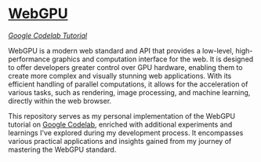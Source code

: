 # [WebGPU](https://developer.mozilla.org/en-US/docs/Web/API/WebGPU_API)
_[Google Codelab Tutorial](https://codelabs.developers.google.com/your-first-webgpu-app)_

WebGPU is a modern web standard and API that provides a low-level, high-performance graphics and computation interface for the web.
It is designed to offer developers greater control over GPU hardware, enabling them to create more complex and visually stunning web applications.
With its efficient handling of parallel computations, it allows for the acceleration of various tasks, such as rendering, image processing, and machine learning, directly within the web browser.

This repository serves as my personal implementation of the WebGPU tutorial on [Google Codelab](https://codelabs.developers.google.com/your-first-webgpu-app), enriched with additional experiments and learnings I've explored during my development process.
It encompasses various practical applications and insights gained from my journey of mastering the WebGPU standard.